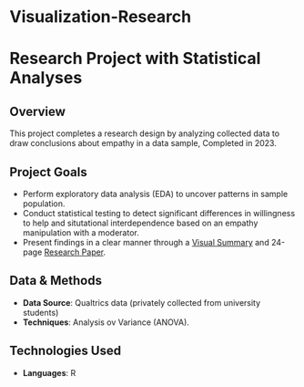 # Visualization-Research
# Research Project with Statistical Analyses


## Overview
This project completes a research design by analyzing collected data to draw conclusions about empathy in a data sample, Completed in 2023.


## Project Goals
- Perform exploratory data analysis (EDA) to uncover patterns in sample population.
- Conduct statistical testing to detect significant differences in willingness to help and situtational interdependence based on an empathy manipulation with a moderator.
- Present findings in a clear manner through a [Visual Summary](https://github.com/shawnalarsen/Visualization-Research/blob/main/Carol's%20Presentation.pdf) and 24-page [Research Paper](https://github.com/shawnalarsen/Visualization-Research/blob/main/120L%20Final%20Paper.pdf).

## Data & Methods
- **Data Source**: Qualtrics data (privately collected from university students)
- **Techniques**: Analysis ov Variance (ANOVA).


## Technologies Used
- **Languages**: R
